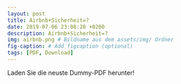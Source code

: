 ```yaml
---
layout: post
title: Airbnb+Sicherheit=?
date: 2019-07-06 23:08:20 +0200
description: Airbnb+Sicherheit=?
img: airbnb.png # Bildname aus dem assets/img/ Ordner
fig-caption: # Add figcaption (optional)
tags: [PDF, Download]
---
```

Laden Sie die neuste Dummy-PDF herunter!

